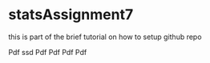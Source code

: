 # statsAssignment7
this is part of the brief tutorial on how to setup github repo 

Pdf ssd
Pdf 
Pdf
 Pdf
 Pdf 
